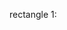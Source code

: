 rectangle 1:

<Rectangle arcHeight="5.0" arcWidth="5.0" fill="#ee0001" height="43.0" layoutX="24.0" layoutY="120.0" stroke="BLACK" strokeType="INSIDE" width="245.0" />
<Circle fill="#11cf00" layoutX="75.0" layoutY="142.0" radius="18.0" stroke="BLACK" strokeType="INSIDE" />
<Circle fill="#b7c4cf" layoutX="120.0" layoutY="142.0" radius="18.0" stroke="BLACK" strokeType="INSIDE" />
<Circle fill="#b7c4cf" layoutX="165.0" layoutY="142.0" radius="18.0" stroke="BLACK" strokeType="INSIDE" />
<Circle fill="#b7c4cf" layoutX="210.0" layoutY="142.0" radius="18.0" stroke="BLACK" strokeType="INSIDE" />



